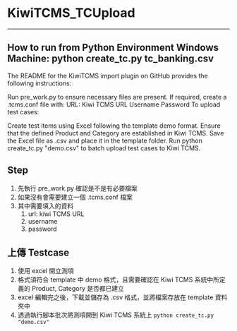 # KiwiTCMS_TCUpload

---
How to run from Python Environment Windows Machine:
python create_tc.py tc_banking.csv
---

The README for the KiwiTCMS import plugin on GitHub provides the following instructions:

Run pre_work.py to ensure necessary files are present.
If required, create a .tcms.conf file with:
URL: Kiwi TCMS URL
Username
Password
To upload test cases:

Create test items using Excel following the template demo format.
Ensure that the defined Product and Category are established in Kiwi TCMS.
Save the Excel file as .csv and place it in the template folder.
Run python create_tc.py "demo.csv" to batch upload test cases to Kiwi TCMS.


## Step
1. 先執行 pre_work.py 確認是不是有必要檔案
2. 如果沒有會需要建立一個 .tcms.conf 檔案
3. 其中需要填入的資料
   1. url: kiwi TCMS URL
   2. username
   3. password
## 上傳 Testcase
1. 使用 excel 開立測項
2. 格式須符合 template 中 demo 格式，且需要確認在 Kiwi TCMS 系統中所定義的 Product, Category 是否都已建立
3. excel 編輯完之後，下載並儲存為 .csv 格式，並將檔案存放在 template 資料夾中
4. 透過執行腳本批次將測項開到 Kiwi TCMS 系統上 `python create_tc.py "demo.csv"`